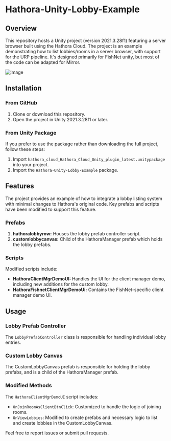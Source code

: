 # Hathora-Unity-Lobby-Example

## Overview

This repository hosts a Unity project (version 2021.3.28f1) featuring a server browser built using the Hathora Cloud. The project is an example demonstrating how to list lobbies/rooms in a server browser, with support for the URP pipeline. It's designed primarily for FishNet unity, but most of the code can be adapted for Mirror.

![image](https://github.com/lostcrowgames/Hathora-Unity-Lobby-Example/assets/13839271/f39dec41-ea3c-4b6a-92b2-e81e4dbe5a83)

## Installation

### From GitHub

1. Clone or download this repository.
2. Open the project in Unity 2021.3.28f1 or later.

### From Unity Package

If you prefer to use the package rather than downloading the full project, follow these steps:

1. Import `hathora_cloud_Hathora_Cloud_Unity_plugin_latest.unitypackage` into your project.
2. Import the `Hathora-Unity-Lobby-Example` package.

## Features

The project provides an example of how to integrate a lobby listing system with minimal changes to Hathora's original code. Key prefabs and scripts have been modified to support this feature.

### Prefabs

1. **hathoralobbyrow:** Houses the lobby prefab controller script.
2. **customlobbycanvas:** Child of the HathoraManager prefab which holds the lobby prefabs.

### Scripts

Modified scripts include:

- **HathoraClientMgrDemoUI:** Handles the UI for the client manager demo, including new additions for the custom lobby.
- **HathoraFishnetClientMgrDemoUi:** Contains the FishNet-specific client manager demo UI.

## Usage

### Lobby Prefab Controller

The `LobbyPrefabController` class is responsible for handling individual lobby entries. 

### Custom Lobby Canvas

The CustomLobbyCanvas prefab is responsible for holding the lobby prefabs, and is a child of the HathoraManager prefab.

### Modified Methods

The `HathoraClientMgrDemoUI` script includes:

- `OnJoinRoomAsClientBtnClick`: Customized to handle the logic of joining rooms.
- `OnViewLobbies`: Modified to create prefabs and necessary logic to list and create lobbies in the CustomLobbyCanvas.

Feel free to report issues or submit pull requests.

